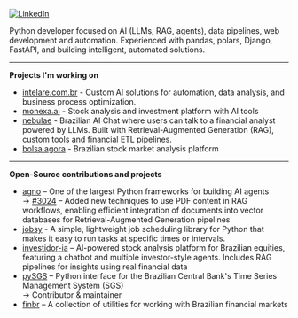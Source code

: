 ﻿[<img src="https://img.shields.io/badge/-LinkedIn-gray?style=flat&logo=linkedin" alt="LinkedIn" />](https://www.linkedin.com/in/renanmorettopereira/)

Python developer focused on AI (LLMs, RAG, agents), data pipelines, web development and automation.
Experienced with pandas, polars, Django, FastAPI, and building intelligent, automated solutions.

---

**Projects I'm working on**  
- [intelare.com.br](https://intelare.com.br/) - Custom AI solutions for automation, data analysis, and business process optimization.
- [monexa.ai](https://monexa.ai/) - Stock analysis and investment platform with AI tools  
- [nebulae](https://nebulae.com.br/) - Brazilian AI Chat where users can talk to a financial analyst powered by LLMs. Built with Retrieval-Augmented Generation (RAG), custom tools and financial ETL pipelines.  
- [bolsa agora](https://bolsaagora.com.br/) - Brazilian stock market analysis platform    

---

**Open-Source contributions and projects**
- [agno](https://github.com/agno-agi/agno) – One of the largest Python frameworks for building AI agents  
  → [#3024](https://github.com/agno-agi/agno/pull/3024) – Added new techniques to use PDF content in RAG workflows, enabling efficient integration of documents into vector databases for Retrieval-Augmented Generation pipelines
- [jobsy](https://github.com/renanmoretto/jobsy) - A simple, lightweight job scheduling library for Python that makes it easy to run tasks at specific times or intervals.
- [investidor-ia](https://github.com/renanmoretto/investidor-ia) – AI-powered stock analysis platform for Brazilian equities, featuring a chatbot and multiple investor-style agents. Includes RAG pipelines for insights using real financial data
- [pySGS](https://github.com/rafpyprog/pySGS) – Python interface for the Brazilian Central Bank's Time Series Management System (SGS)  
  → Contributor & maintainer  
- [finbr](https://github.com/renanmoretto/finbr) – A collection of utilities for working with Brazilian financial markets

